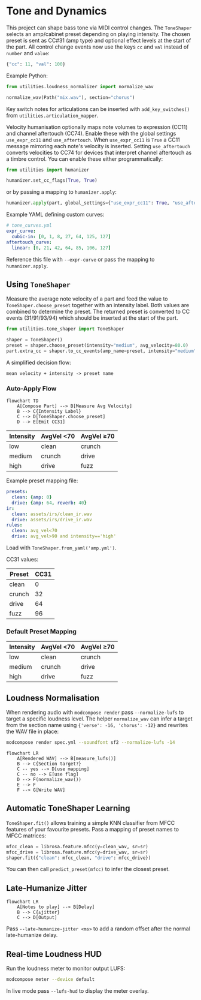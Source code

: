 # Tone and Dynamics

This project can shape bass tone via MIDI control changes. The `ToneShaper`
selects an amp/cabinet preset depending on playing intensity. The chosen preset
is sent as CC#31 (amp type) and optional effect levels at the start of the part.
All control change events now use the keys ``cc`` and ``val`` instead of
``number`` and ``value``:

```python
{"cc": 11, "val": 100}
```

Example Python:

```python
from utilities.loudness_normalizer import normalize_wav

normalize_wav(Path("mix.wav"), section="chorus")
```

Key switch notes for articulations can be inserted with
`add_key_switches()` from `utilities.articulation_mapper`.

Velocity humanisation optionally maps note volumes to expression (CC11) and
channel aftertouch (CC74). Enable these with the global settings
`use_expr_cc11` and `use_aftertouch`.
When `use_expr_cc11` is ``True`` a CC11 message mirroring each note's velocity
is inserted. Setting `use_aftertouch` converts velocities to CC74 for devices
that interpret channel aftertouch as a timbre control.
You can enable these either programmatically:

```python
from utilities import humanizer

humanizer.set_cc_flags(True, True)
```

or by passing a mapping to ``humanizer.apply``:

```python
humanizer.apply(part, global_settings={"use_expr_cc11": True, "use_aftertouch": True})
```

Example YAML defining custom curves:

```yaml
# tone_curves.yml
expr_curve:
  cubic-in: [0, 1, 8, 27, 64, 125, 127]
aftertouch_curve:
  linear: [0, 21, 42, 64, 85, 106, 127]
```

Reference this file with ``--expr-curve`` or pass the mapping to
``humanizer.apply``.

## Using ``ToneShaper``

Measure the average note velocity of a part and feed the value to
``ToneShaper.choose_preset`` together with an intensity label.
Both values are combined to determine the preset. The returned preset is
converted to CC events (31/91/93/94) which should be inserted at
the start of the part.

```python
from utilities.tone_shaper import ToneShaper

shaper = ToneShaper()
preset = shaper.choose_preset(intensity="medium", avg_velocity=80.0)
part.extra_cc = shaper.to_cc_events(amp_name=preset, intensity="medium", as_dict=True)
```

A simplified decision flow:

```
mean velocity + intensity -> preset name
```

### Auto-Apply Flow

```mermaid
flowchart TD
    A[Compose Part] --> B[Measure Avg Velocity]
    B --> C{Intensity Label}
    C --> D[ToneShaper.choose_preset]
    D --> E[Emit CC31]
```

| Intensity | AvgVel <70 | AvgVel ≥70 |
|-----------|------------|-----------|
| low       | clean      | crunch    |
| medium    | crunch     | drive     |
| high      | drive      | fuzz      |

Example preset mapping file:

```yaml
presets:
  clean: {amp: 0}
  drive: {amp: 64, reverb: 40}
ir:
  clean: assets/irs/clean_ir.wav
  drive: assets/irs/drive_ir.wav
rules:
  clean: avg_vel<70
  drive: avg_vel>90 and intensity=='high'
```

Load with ``ToneShaper.from_yaml('amp.yml')``.

CC31 values:

| Preset | CC31 |
|--------|-----|
| clean  | 0   |
| crunch | 32  |
| drive  | 64  |
| fuzz   | 96  |

### Default Preset Mapping

| Intensity | AvgVel <70 | AvgVel ≥70 |
|-----------|------------|-----------|
| low       | clean      | crunch    |
| medium    | crunch     | drive     |
| high      | drive      | fuzz      |

## Loudness Normalisation

When rendering audio with ``modcompose render`` pass ``--normalize-lufs`` to
target a specific loudness level. The helper ``normalize_wav`` can infer a
target from the section name using ``{'verse': -16, 'chorus': -12}`` and
rewrites the WAV file in place:

```bash
modcompose render spec.yml --soundfont sf2 --normalize-lufs -14
```

```mermaid
flowchart LR
    A[Rendered WAV] --> B[measure_lufs()]
    B --> C{Section target?}
    C -- yes --> D[use mapping]
    C -- no --> E[use flag]
    D --> F(normalize_wav())
    E --> F
    F --> G[Write WAV]
```

## Automatic ToneShaper Learning

`ToneShaper.fit()` allows training a simple KNN classifier from MFCC features of your favourite presets. Pass a mapping of preset names to MFCC matrices:

```python
mfcc_clean = librosa.feature.mfcc(y=clean_wav, sr=sr)
mfcc_drive = librosa.feature.mfcc(y=drive_wav, sr=sr)
shaper.fit({"clean": mfcc_clean, "drive": mfcc_drive})
```

You can then call `predict_preset(mfcc)` to infer the closest preset.

## Late‑Humanize Jitter

```mermaid
flowchart LR
    A[Notes to play] --> B[Delay]
    B --> C{±jitter}
    C --> D[Output]
```

Pass `--late-humanize-jitter <ms>` to add a random offset after the normal late-humanize delay.

## Real‑time Loudness HUD

Run the loudness meter to monitor output LUFS:

```bash
modcompose meter --device default
```

In live mode pass `--lufs-hud` to display the meter overlay.
